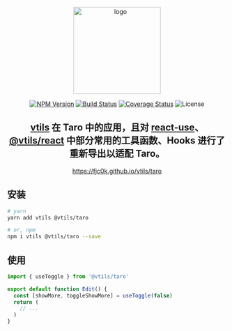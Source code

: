 <p align="center"><img width="200" src="https://raw.githubusercontent.com/fjc0k/vtils/master/logo.png" alt="logo"></p>

<p align="center"><a href="https://www.npmjs.com/package/@vtils/taro"><img src="https://badge.fury.io/js/%40vtils%2Ftaro.svg" alt="NPM Version"></a> <a href="https://travis-ci.org/fjc0k/vtils"><img src="https://travis-ci.org/fjc0k/vtils.svg?branch=master" alt="Build Status"></a> <a href="https://codecov.io/gh/fjc0k/vtils"><img src="https://codecov.io/gh/fjc0k/vtils/branch/master/graph/badge.svg" alt="Coverage Status"></a> <img src="https://badgen.net/github/license/fjc0k/vtils" alt="License"></p>

<h2 align="center"><a href="https://github.com/fjc0k/vtils/tree/master/packages/vtils">vtils</a> 在 Taro 中的应用，且对 <a href="https://github.com/streamich/react-use">react-use</a>、<a href="https://github.com/fjc0k/vtils/tree/master/packages/react">@vtils/react</a> 中部分常用的工具函数、Hooks 进行了重新导出以适配 Taro。</h2>

<p align="center">
  <a href="https://fjc0k.github.io/vtils/taro">https://fjc0k.github.io/vtils/taro</a>
</p>

## 安装

```bash
# yarn
yarn add vtils @vtils/taro

# or, npm
npm i vtils @vtils/taro --save
```

## 使用

```js
import { useToggle } from '@vtils/taro'

export default function Edit() {
  const [showMore, toggleShowMore] = useToggle(false)
  return (
    // ...
  )
}
```


